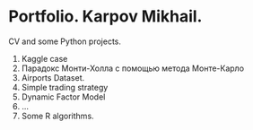 # Portfolio. Karpov Mikhail.
CV and some Python projects.

1) Kaggle case
2) Парадокс Монти-Холла с помощью метода Монте-Карло
3) Airports Dataset.
4) Simple trading strategy
5) Dynamic Factor Model 
6) ...
8) Some R algorithms.
